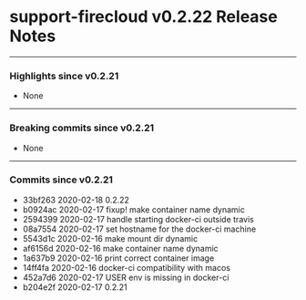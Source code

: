 # support-firecloud v0.2.22 Release Notes

---

### Highlights since v0.2.21

* None

---

### Breaking commits since v0.2.21

* None

---

### Commits since v0.2.21

* 33bf263 2020-02-18 0.2.22
* b0924ac 2020-02-17 fixup! make container name dynamic
* 2594399 2020-02-17 handle starting docker-ci outside travis
* 08a7554 2020-02-17 set hostname for the docker-ci machine
* 5543d1c 2020-02-16 make mount dir dynamic
* af6156d 2020-02-16 make container name dynamic
* 1a637b9 2020-02-16 print correct container image
* 14ff4fa 2020-02-16 docker-ci compatibility with macos
* 452a7d6 2020-02-17 USER env is missing in docker-ci
* b204e2f 2020-02-17 0.2.21
